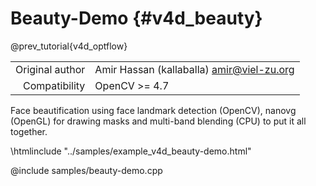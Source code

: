 # Beauty-Demo {#v4d_beauty}

@prev_tutorial{v4d_optflow}

|    |    |
| -: | :- |
| Original author | Amir Hassan (kallaballa) <amir@viel-zu.org> |
| Compatibility | OpenCV >= 4.7 |

Face beautification using face landmark detection (OpenCV), nanovg (OpenGL) for drawing masks and multi-band blending (CPU) to put it all together.

\htmlinclude "../samples/example_v4d_beauty-demo.html"

@include samples/beauty-demo.cpp
